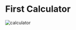 # First Calculator
<img src="https://tse2.mm.bing.net/th?id=OIP.1kxa0OcqWXoYGkZ78psOagHaEK&pid=Api&P=0&h=180" alt="calculator">
